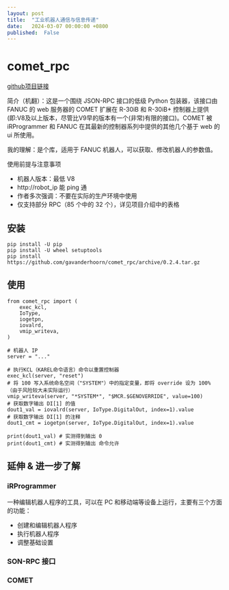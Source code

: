 ```yaml
---
layout: post
title:  "工业机器人通信与信息传递"
date:   2024-03-07 00:00:00 +0800
published:  False
---
```


# comet_rpc

[github项目链接](https://github.com/gavanderhoorn/comet_rpc)

简介（机翻）：这是一个围绕 JSON-RPC 接口的低级 Python 包装器，该接口由 FANUC 的 web 服务器的 COMET 扩展在 R-30iB 和 R-30iB+ 控制器上提供(即:V8及以上版本，尽管比V9早的版本有一个(非常)有限的接口)。COMET 被 iRProgrammer 和 FANUC 在其最新的控制器系列中提供的其他几个基于 web 的 ui 所使用。

我的理解：是个库，适用于 FANUC 机器人，可以获取、修改机器人的参数值。

使用前提与注意事项
* 机器人版本：最低 V8
* http://robot_ip 能 ping 通
* 作者多次强调：不要在实际的生产环境中使用
* 仅支持部分 RPC（85 个中的 32 个），详见项目介绍中的表格

## 安装

```Py
pip install -U pip
pip install -U wheel setuptools
pip install https://github.com/gavanderhoorn/comet_rpc/archive/0.2.4.tar.gz
```

## 使用

```Py
from comet_rpc import (
    exec_kcl,
    IoType,
    iogetpn,
    iovalrd,
    vmip_writeva,
)

# 机器人 IP
server = "..."

# 执行KCL（KAREL命令语言）命令以重置控制器
exec_kcl(server, "reset")
# 将 100 写入系统命名空间（"SYSTEM"）中的指定变量，即将 override 设为 100% （由于风险较大未实际运行）
vmip_writeva(server, "*SYSTEM*", "$MCR.$GENOVERRIDE", value=100)
# 获取数字输出 DI[1] 的值
dout1_val = iovalrd(server, IoType.DigitalOut, index=1).value
# 获取数字输出 DI[1] 的注释
dout1_cmt = iogetpn(server, IoType.DigitalOut, index=1).value

print(dout1_val) # 实测得到输出 0
print(dout1_cmt) # 实测得到输出 命令允许
```

## 延伸 & 进一步了解

### iRProgrammer

一种编辑机器人程序的工具，可以在 PC 和移动端等设备上运行，主要有三个方面的功能：
* 创建和编辑机器人程序
* 执行机器人程序
* 调整基础设置


### SON-RPC 接口

### COMET